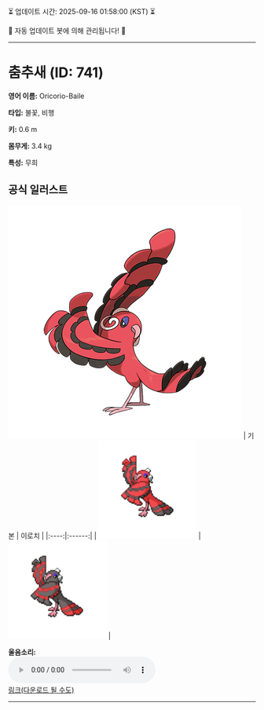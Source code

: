 
⏳ 업데이트 시간: 2025-09-16 01:58:00 (KST) ⏳

🤖 자동 업데이트 봇에 의해 관리됩니다! 🤖

---

# 춤추새 (ID: 741)
**영어 이름:** Oricorio-Baile

**타입:** 불꽃, 비행

**키:** 0.6 m

**몸무게:** 3.4 kg

**특성:** 무희

## 공식 일러스트
![](https://raw.githubusercontent.com/PokeAPI/sprites/master/sprites/pokemon/other/official-artwork/741.png)
| 기본 | 이로치 |
|:----:|:------:|
| <img src="https://raw.githubusercontent.com/PokeAPI/sprites/master/sprites/pokemon/741.png" width="200"> | <img src="https://raw.githubusercontent.com/PokeAPI/sprites/master/sprites/pokemon/shiny/741.png" width="200"> |

**울음소리:**<br><audio controls src="https://raw.githubusercontent.com/PokeAPI/cries/main/cries/pokemon/latest/741.ogg"></audio><br> [링크(다운로드 될 수도)](https://raw.githubusercontent.com/PokeAPI/cries/main/cries/pokemon/latest/741.ogg)


---
